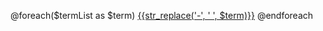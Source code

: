 @foreach($termList as $term)
<a class="badge bg-secondary custom-badge mt-2 term-link text-capitalize" href="/term/{{$term}}">{{str_replace('-', ' ', $term)}}</a>
@endforeach